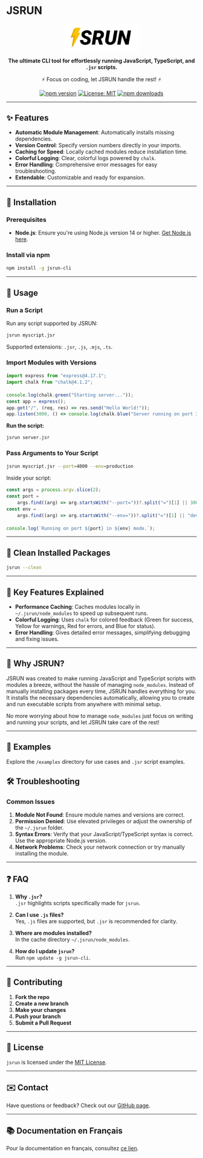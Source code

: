 # JSRUN
<div align="center">

<img src="src/jsrun.png" alt="JSRUN Logo" width="200" height="auto">

**The ultimate CLI tool for effortlessly running JavaScript, TypeScript, and `.jsr` scripts.**

⚡ Focus on coding, let JSRUN handle the rest! ⚡

[![npm version](https://badge.fury.io/js/jsrun-cli.svg)](https://badge.fury.io/js/jsrun-cli)
[![License: MIT](https://img.shields.io/badge/License-MIT-yellow.svg)](https://opensource.org/licenses/MIT)
[![npm downloads](https://img.shields.io/npm/dm/jsrun-cli.svg)](https://www.npmjs.com/package/jsrun-cli)

</div>

---

## ✨ Features

- **Automatic Module Management**: Automatically installs missing dependencies.
- **Version Control**: Specify version numbers directly in your imports.
- **Caching for Speed**: Locally cached modules reduce installation time.
- **Colorful Logging**: Clear, colorful logs powered by `chalk`.
- **Error Handling**: Comprehensive error messages for easy troubleshooting.
- **Extendable**: Customizable and ready for expansion.

---

## 🔧 Installation

### Prerequisites

- **Node.js**: Ensure you're using Node.js version 14 or higher. [Get Node.js here](https://nodejs.org/).

### Install via npm

```bash
npm install -g jsrun-cli
```

---

## 🚀 Usage

### Run a Script

Run any script supported by JSRUN:

```bash
jsrun myscript.jsr
```

Supported extensions: `.jsr`, `.js`, `.mjs`, `.ts`.

### Import Modules with Versions

```javascript
import express from "express@4.17.1";
import chalk from "chalk@4.1.2";

console.log(chalk.green("Starting server..."));
const app = express();
app.get("/", (req, res) => res.send("Hello World!"));
app.listen(3000, () => console.log(chalk.blue("Server running on port 3000")));
```

**Run the script:**

```bash
jsrun server.jsr
```

### Pass Arguments to Your Script

```bash
jsrun myscript.jsr --port=4000 --env=production
```

Inside your script:

```javascript
const args = process.argv.slice(2);
const port =
    args.find((arg) => arg.startsWith("--port="))?.split("=")[1] || 3000;
const env =
    args.find((arg) => arg.startsWith("--env="))?.split("=")[1] || "development";

console.log(`Running on port ${port} in ${env} mode.`);
```

---

## 🧹 Clean Installed Packages

```bash
jsrun --clean
```

---

## 🎯 Key Features Explained

- **Performance Caching**: Caches modules locally in `~/.jsrun/node_modules` to speed up subsequent runs.
- **Colorful Logging**: Uses `chalk` for colored feedback (Green for success, Yellow for warnings, Red for errors, and Blue for status).
- **Error Handling**: Gives detailed error messages, simplifying debugging and fixing issues.

---

## 📝 Why JSRUN?

JSRUN was created to make running JavaScript and TypeScript scripts with modules a breeze, without the hassle of managing `node_modules`. Instead of manually installing packages every time, JSRUN handles everything for you. It installs the necessary dependencies automatically, allowing you to create and run executable scripts from anywhere with minimal setup.

No more worrying about how to manage `node_modules` just focus on writing and running your scripts, and let JSRUN take care of the rest!

---

## 📂 Examples

Explore the `/examples` directory for use cases and `.jsr` script examples.

## 🛠️ Troubleshooting

### Common Issues

1. **Module Not Found**: Ensure module names and versions are correct.
2. **Permission Denied**: Use elevated privileges or adjust the ownership of the `~/.jsrun` folder.
3. **Syntax Errors**: Verify that your JavaScript/TypeScript syntax is correct. Use the appropriate Node.js version.
4. **Network Problems**: Check your network connection or try manually installing the module.

---

## ❓ FAQ

1. **Why `.jsr`?**  
     `.jsr` highlights scripts specifically made for `jsrun`.

2. **Can I use `.js` files?**  
     Yes, `.js` files are supported, but `.jsr` is recommended for clarity.

3. **Where are modules installed?**  
     In the cache directory `~/.jsrun/node_modules`.

4. **How do I update `jsrun`?**  
     Run `npm update -g jsrun-cli`.

---

## 🤝 Contributing

1. **Fork the repo**
2. **Create a new branch**
3. **Make your changes**
4. **Push your branch**
5. **Submit a Pull Request**

---

## 📜 License

`jsrun` is licensed under the [MIT License](LICENSE).

---

## ✉️ Contact

Have questions or feedback? Check out our [GitHub page](https://github.com/benoitpetit/).

---

## 📚 Documentation en Français

Pour la documentation en français, consultez [ce lien](/README_fr.md).

